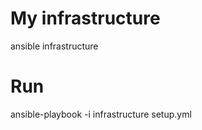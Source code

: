My infrastructure
==============
ansible infrastructure

Run
==============
ansible-playbook -i infrastructure setup.yml
